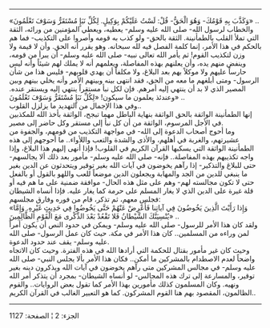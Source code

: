 ------------------------------------------------------------------------

«وَكَذَّبَ بِهِ قَوْمُكَ- وَهُوَ الْحَقُّ- قُلْ: لَسْتُ عَلَيْكُمْ بِوَكِيلٍ. لِكُلِّ نَبَإٍ مُسْتَقَرٌّ وَسَوْفَ تَعْلَمُونَ»
..  
والخطاب لرسول الله- صلى الله عليه وسلم- يعطيه، ويعطي المؤمنين من ورائه،
الثقة التي تملأ القلب بالطمأنينة. الثقة بالحق- ولو كذب به قومه وأصروا
على التكذيب- فما هم بالحكم في هذا الأمر، إنما كلمة الفصل فيه لله سبحانه.
وهو يقرر أنه الحق. وأن لا قيمة ولا وزن لتكذيب القوم! ثم يأمر الله تعالى
نبيه- صلى الله عليه وسلم- أن يبرأ من قومه، وينفض منهم يده، وأن يعلنهم
بهذه المفاصلة، ويعلمهم أنه لا يملك لهم شيئاً وأنه ليس حارساً عليهم ولا
موكلاً بهم بعد البلاغ، ولا مكلفاً أن يهدي قلوبهم- فليس هذا من شأن الرسول-
ومتى أبلغهم ما معه من الحق، فقد انتهى بينه وبينهم الأمر وأنه يخلي بينهم
وبين المصير الذي لا بد أن ينتهي إليه أمرهم. فإن لكل نبأ مستقراً ينتهي
إليه ويستقر عنده. وعندئذ يعلمون ما سيكون! «لِكُلِّ نَبَإٍ مُسْتَقَرٌّ وَسَوْفَ تَعْلَمُونَ»
..  
وفي هذا الإجمال من التهديد ما يزلزل القلوب..  
إنها الطمأنينة الواثقة بالحق الواثقة بنهاية الباطل مهما تبجح، الواثقة
بأخذ الله للمكذبين في الأجل المرسوم، الواثقة من أن كل نبأ إلى مستقر وكل
حاضر إلى مصير.  
وما أحوج أصحاب الدعوة إلى الله- في مواجهة التكذيب من قومهم، والجفوة من
عشيرتهم، والغربة في أهلهم، والأذى والشدة والتعب واللأواء.. ما أحوجهم إلى
هذه الطمأنينة الواثقة التي يسكبها القرآن الكريم في القلوب! فإذا أنهى
إليهم هذا البلاغ، وإذا واجه تكذيبهم بهذه المفاصلة.. فإنه- صلى الله عليه
وسلم- مأمور بعد ذلك ألا يجالسهم- حتى للبلاغ والتذكير- إذا رآهم يخوضون في
آيات الله بغير توقير ويتحدثون عن الدين بغير ما ينبغي للدين من الجد
والمهابة ويجعلون الدين موضعاً للعب واللهو بالقول أو بالفعل حتى لا تكون
مجالسته لهم- وهم على مثل هذه الحال- موافقة ضمنية على ما هم فيه أو قلة
غيرة على الدين الذي لا يغار المسلم على حرمة كما يغار عليه. فإذا أنساه
الشيطان فجلس معهم، ثم تذكر، قام من فوره وفارق مجلسهم:  
«وَإِذا رَأَيْتَ الَّذِينَ يَخُوضُونَ فِي آياتِنا فَأَعْرِضْ عَنْهُمْ حَتَّى يَخُوضُوا فِي حَدِيثٍ غَيْرِهِ.
وَإِمَّا يُنْسِيَنَّكَ الشَّيْطانُ فَلا تَقْعُدْ بَعْدَ الذِّكْرى مَعَ الْقَوْمِ الظَّالِمِينَ» ..  
ولقد كان هذا الأمر للرسول- صلى الله عليه وسلم- ويمكن في حدود النص أن
يكون أمراً لمن وراءه من المسلمين.. كان هذا الأمر في مكة. حيث كان عمل
الرسول- صلى الله عليه وسلم- يقف عند حدود الدعوة.  
وحيث كان غير مأمور بقتال للحكمة التي أرادها الله في هذه الفترة. وحيث كان
الاتجاه واضحاً لعدم الاصطدام بالمشركين ما أمكن.. فكان هذا الأمر بألا يجلس
النبي- صلى الله عليه وسلم- في مجالس المشركين متى رآهم يخوضون في آيات
الله ويذكرون دينه بغير توقير، والمسارعة إلى ترك هذه المجالس- لو أنساه
الشيطان- بمجرد أن يتذكر أمر الله ونهيه. وكان المسلمون كذلك مأمورين بهذا
الأمر كما تقول بعض الروايات.. والقوم الظالمون، المقصود بهم هنا القوم
المشركون. كما هو التعبير الغالب في القرآن الكريم..

------------------------------------------------------------------------

الجزء: 2 ¦ الصفحة: 1127

